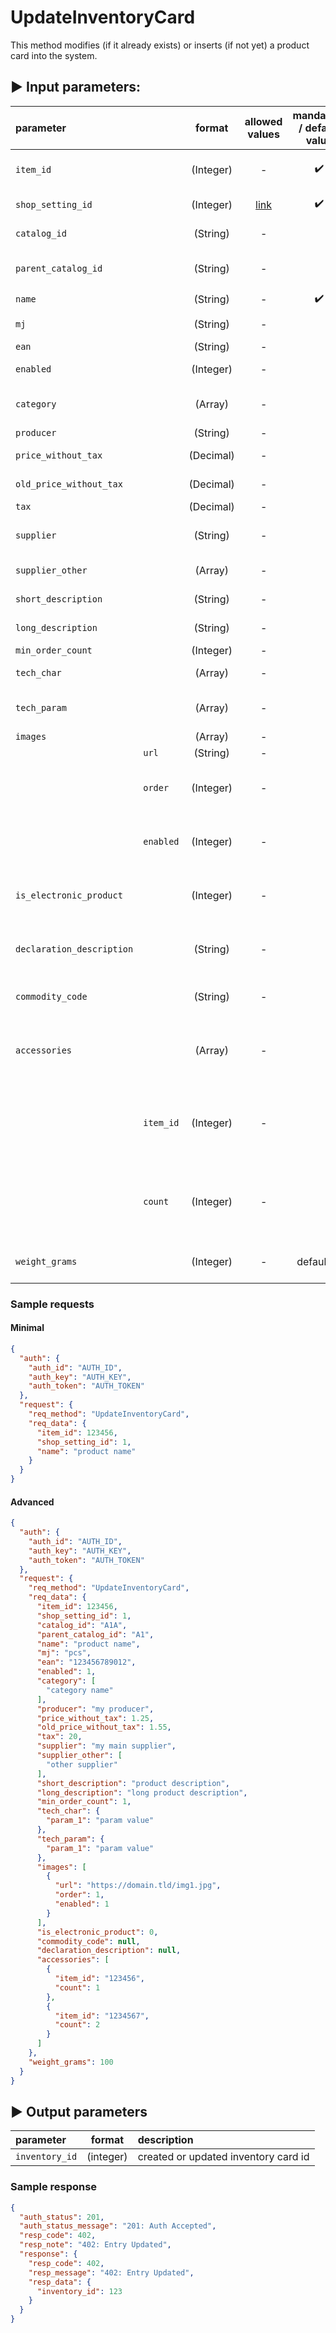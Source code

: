 # UpdateInventoryCard

This method modifies (if it already exists) or inserts (if not yet) a product card into the system.

## :arrow_forward: Input parameters:

| parameter                 |           |  format   |                        allowed values                        | mandatory / default value | description                                                  |
|:--------------------------|:----------|:---------:|:------------------------------------------------------------:|:-------------------------:|:-------------------------------------------------------------|
| `item_id`                 |           | (Integer) |                              -                               |    :heavy_check_mark:     | Inventory ID from your shop/software                         |
| `shop_setting_id`         |           | (Integer) | [link](https://egon.isklad.eu/klient/settings-shop-settings) |    :heavy_check_mark:     | Set-to-order setting ID                                      |
| `catalog_id`              |           | (String)  |                              -                               |                           | Catalog number                                               |
| `parent_catalog_id`       |           | (String)  |                              -                               |                           | Parent's catalog number                                      |
| `name`                    |           | (String)  |                              -                               |    :heavy_check_mark:     | Product  name                                                |
| `mj`                      |           | (String)  |                              -                               |                           | Unit of measure                                              |
| `ean`                     |           | (String)  |                              -                               |                           | EAN barcode                                                  |
| `enabled`                 |           | (Integer) |                              -                               |                           | Allowed on the web                                           |
| `category`                |           |  (Array)  |                              -                               |                           | Fields of categories, tree structure                         |
| `producer`                |           | (String)  |                              -                               |                           | Manufacturer                                                 |
| `price_without_tax`       |           | (Decimal) |                              -                               |                           | Price without VAT                                            |
| `old_price_without_tax`   |           | (Decimal) |                              -                               |                           | Old price excluding VAT                                      |
| `tax`                     |           | (Decimal) |                              -                               |                           | Value of VAT                                                 |
| `supplier`                |           | (String)  |                              -                               |                           | The name of the main contractor                              |
| `supplier_other`          |           |  (Array)  |                              -                               |                           | Field of other suppliers                                     |
| `short_description`       |           | (String)  |                              -                               |                           | Short description                                            |
| `long_description`        |           | (String)  |                              -                               |                           | Long description                                             |
| `min_order_count`         |           | (Integer) |                              -                               |                           | Min. amount                                                  |
| `tech_char`               |           |  (Array)  |                              -                               |                           | Technical characteristics                                    |
| `tech_param`              |           |  (Array)  |                              -                               |                           | Technical parameters of the variants                         |
| `images`                  |           |  (Array)  |                              -                               |                           | Images field                                                 |
|                           | `url`     | (String)  |                              -                               |                           | Link to a photo                                              |
|                           | `order`   | (Integer) |                              -                               |                           | Display order - the highest number is the main photo         |
|                           | `enabled` | (Integer) |                              -                               |                           | Whether this photo is enabled (view)                         |
| `is_electronic_product`   |           | (Integer) |                              -                               |                           | Electronic (intangible) product, values 0/1                  |
| `declaration_description` |           | (String)  |                              -                               |                           | Product description for customs declaration                  |
| `commodity_code`          |           | (String)  |                              -                               |                           | HS code (for customs declaration)                            |
| `accessories`             |           |  (Array)  |                              -                               |                           | If it is combined card, the field of subcards is sent here   |
|                           | `item_id` | (Integer) |                              -                               |                           | ITEM_ID of stock card, which belongs under the combined card |
|                           | `count`   | (Integer) |                              -                               |                           | Count of a stock card, that belongs under the combined card  |
| `weight_grams`            |           | (Integer) |                              -                               |        default: 0         | Weigh of a product in grams                                  |

### Sample requests

#### Minimal

```json
{
  "auth": {
    "auth_id": "AUTH_ID",
    "auth_key": "AUTH_KEY",
    "auth_token": "AUTH_TOKEN"
  },
  "request": {
    "req_method": "UpdateInventoryCard",
    "req_data": {
      "item_id": 123456,
      "shop_setting_id": 1,
      "name": "product name"
    }
  }
}

```

#### Advanced

```json
{
  "auth": {
    "auth_id": "AUTH_ID",
    "auth_key": "AUTH_KEY",
    "auth_token": "AUTH_TOKEN"
  },
  "request": {
    "req_method": "UpdateInventoryCard",
    "req_data": {
      "item_id": 123456,
      "shop_setting_id": 1,
      "catalog_id": "A1A",
      "parent_catalog_id": "A1",
      "name": "product name",
      "mj": "pcs",
      "ean": "123456789012",
      "enabled": 1,
      "category": [
        "category name"
      ],
      "producer": "my producer",
      "price_without_tax": 1.25,
      "old_price_without_tax": 1.55,
      "tax": 20,
      "supplier": "my main supplier",
      "supplier_other": [
        "other supplier"
      ],
      "short_description": "product description",
      "long_description": "long product description",
      "min_order_count": 1,
      "tech_char": {
        "param_1": "param value"
      },
      "tech_param": {
        "param_1": "param value"
      },
      "images": [
        {
          "url": "https://domain.tld/img1.jpg",
          "order": 1,
          "enabled": 1
        }
      ],
      "is_electronic_product": 0,
      "commodity_code": null,
      "declaration_description": null,
      "accessories": [
        {
          "item_id": "123456",
          "count": 1
        },
        {
          "item_id": "1234567",
          "count": 2
        }
      ]
    },
    "weight_grams": 100
  }
}
```

## :arrow_forward: Output parameters

| parameter      |  format   | description                          |
|:---------------|:---------:|:-------------------------------------|
| `inventory_id` | (integer) | created or updated inventory card id |

### Sample response

```json
{
  "auth_status": 201,
  "auth_status_message": "201: Auth Accepted",
  "resp_code": 402,
  "resp_note": "402: Entry Updated",
  "response": {
    "resp_code": 402,
    "resp_message": "402: Entry Updated",
    "resp_data": {
      "inventory_id": 123
    }
  }
}
```